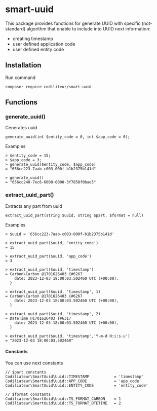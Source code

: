 # smart-uuid

This package provides functions for generate UUID with specific (not-standard) algorithm
that enable to include into UUID next information:

 - creating timestamp
 - user defined application code
 - user defined entity code

## Installation

Run command

    composer require codiliteur/smart-uuid

## Functions

### generate_uuid()

Cenerates uuid

    generate_uuid(int $entity_code = 0, int $app_code = 0); 

Examples

```
> $entity_code = 15; 
> $app_code = 3;
> generate_uuid($entity_code, $app_code)
= "656cc223-7aab-c003-000f-b1b2375b141d"

> generate_uuid()
= "656cc240-7ec6-6000-0000-3f7858f0bae5"
```

### extract_uuid_part()

Extracts any part from uuid 

    extract_uuid_part(string $uuid, string $part, $format = null)

Examples
```
> $uuid = '656cc223-7aab-c003-000f-b1b2375b141d'

> extract_uuid_part($uuid, 'entity_code')
= 15

> extract_uuid_part($uuid, 'app_code')
= 3

> extract_uuid_part($uuid, 'timestamp')
= Carbon\Carbon @1701626403 {#6267
    date: 2023-12-03 18:00:03.502460 UTC (+00:00),
  }
  
> extract_uuid_part($uuid, 'timestamp', 1)
= Carbon\Carbon @1701626403 {#6267
    date: 2023-12-03 18:00:03.502460 UTC (+00:00),
  }
  
> extract_uuid_part($uuid, 'timestamp', 2)
= DateTime @1701626403 {#6317
    date: 2023-12-03 18:00:03.502460 UTC (+00:00),
  }

> extract_uuid_part($uuid, 'timestamp','Y-m-d H:i:s.u')
= "2023-12-03 18:00:03.502460"

```

#### Constants

You can use next constants

    // $part constants
    Codiliateur\SmartUuid\Uuid::TIMESTAMP           = 'timestamp'
    Codiliateur\SmartUuid\Uuid::APP_CODE            = 'app_code'
    Codiliateur\SmartUuid\Uuid::ENTITY_CODE         = 'entity_code'

    // $format constants
    Codiliateur\SmartUuid\Uuid::TS_FORMAT_CARBON    = 1
    Codiliateur\SmartUuid\Uuid::TS_FORMAT_DTETIME   = 2
